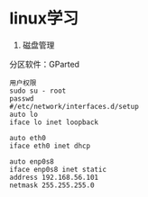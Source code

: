 # linux学习

1. 磁盘管理

分区软件：GParted

```shell
用户权限
sudo su - root
passwd
#/etc/network/interfaces.d/setup
auto lo
iface lo inet loopback

auto eth0
iface eth0 inet dhcp

auto enp0s8
iface enp0s8 inet static
address 192.168.56.101
netmask 255.255.255.0
```